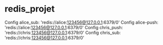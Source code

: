 # redis_projet

Config alice_sub: 'redis://alice:123456@127.0.0.1:6379/0'
Config alice-push: 'redis://alice:123456@127.0.0.1:6379/0'
Config chris_push: 'redis://chris:123456@127.0.0.1:6379/0'
Config chris_sub: 'redis://chris:123456@127.0.0.1:6379/0'
